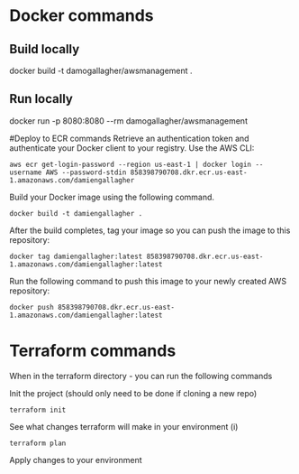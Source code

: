 # Docker commands

## Build locally
docker build -t damogallagher/awsmanagement .
 
## Run locally
docker run -p 8080:8080 --rm damogallagher/awsmanagement

#Deploy to ECR commands
Retrieve an authentication token and authenticate your Docker client to your registry.
Use the AWS CLI:
```
aws ecr get-login-password --region us-east-1 | docker login --username AWS --password-stdin 858398790708.dkr.ecr.us-east-1.amazonaws.com/damiengallagher
```
Build your Docker image using the following command. 

``` 
docker build -t damiengallagher . 
```

After the build completes, tag your image so you can push the image to this repository:

```
docker tag damiengallagher:latest 858398790708.dkr.ecr.us-east-1.amazonaws.com/damiengallagher:latest
```

Run the following command to push this image to your newly created AWS repository:

```
docker push 858398790708.dkr.ecr.us-east-1.amazonaws.com/damiengallagher:latest
```

# Terraform commands
When in the terraform directory - you can run the following commands 

Init the project (should only need to be done if cloning a new repo)
``` 
terraform init
```

See what changes terraform will make in your environment (i)
```
terraform plan
```

Apply changes to your environment